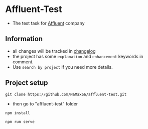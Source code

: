 # Affluent-Test

- The test task for [Affluent] company

## Information

- all changes will be tracked in [changelog]
- the project has some `explanation` and `enhancement` keywords in comment.
- Use `search by project` if you need more details.

## Project setup
```
git clone https://github.com/NaMax66/affluent-test.git
```
- then go to "affluent-test" folder
```
npm install
```
```
npm run serve
```

[Affluent]: https://www.affluent.io/
[changelog]: CHANGELOG.md
